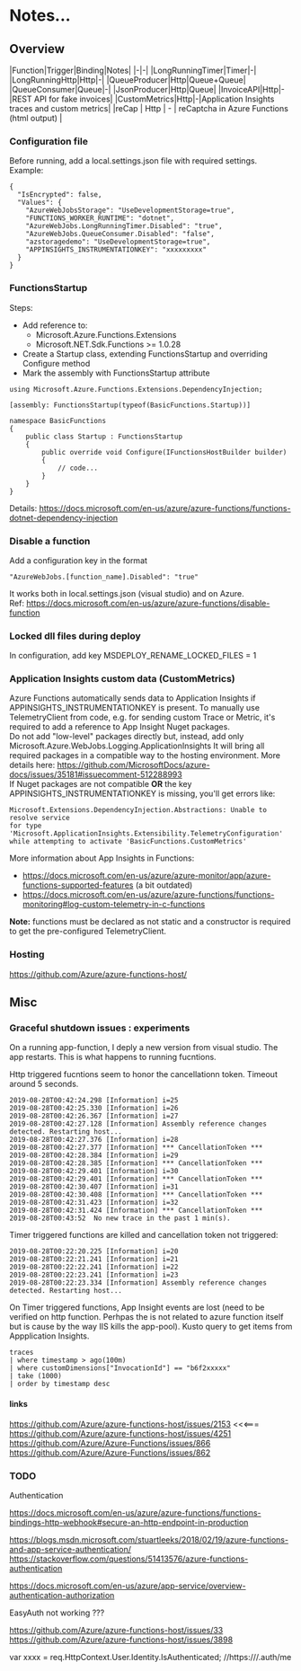 ﻿# Notes...

## Overview

|Function|Trigger|Binding|Notes|
|-|-|
|LongRunningTimer|Timer|-|
|LongRunningHttp|Http|-|
|QueueProducer|Http|Queue+Queue|
|QueueConsumer|Queue|-|
|JsonProducer|Http|Queue|
|InvoiceAPI|Http|-|REST API for fake invoices|
|CustomMetrics|Http|-|Application Insights traces and custom metrics|
|reCap | Http | - | reCaptcha in Azure Functions (html output) |

### Configuration file
Before running, add a local.settings.json file with required settings.  
Example:
```
{
  "IsEncrypted": false,
  "Values": {
    "AzureWebJobsStorage": "UseDevelopmentStorage=true",
    "FUNCTIONS_WORKER_RUNTIME": "dotnet",
    "AzureWebJobs.LongRunningTimer.Disabled": "true",
    "AzureWebJobs.QueueConsumer.Disabled": "false",
    "azstoragedemo": "UseDevelopmentStorage=true",
    "APPINSIGHTS_INSTRUMENTATIONKEY": "xxxxxxxxx"
  }
}
```

### FunctionsStartup 
Steps:
 - Add reference to:
   - Microsoft.Azure.Functions.Extensions
   - Microsoft.NET.Sdk.Functions  >= 1.0.28
 - Create a Startup class, extending FunctionsStartup and overriding Configure method
 - Mark the assembly with FunctionsStartup attribute

```
using Microsoft.Azure.Functions.Extensions.DependencyInjection;

[assembly: FunctionsStartup(typeof(BasicFunctions.Startup))]

namespace BasicFunctions
{
    public class Startup : FunctionsStartup
    {
        public override void Configure(IFunctionsHostBuilder builder)
        {
            // code...
        }
    }
}
```

Details: https://docs.microsoft.com/en-us/azure/azure-functions/functions-dotnet-dependency-injection


### Disable a function

Add a configuration key in the format
```
"AzureWebJobs.[function_name].Disabled": "true"
```
It works both in local.settings.json (visual studio) and on Azure.  
Ref: https://docs.microsoft.com/en-us/azure/azure-functions/disable-function

### Locked dll files during deploy
In configuration, add key MSDEPLOY_RENAME_LOCKED_FILES = 1

### Application Insights custom data (CustomMetrics)
Azure Functions automatically sends data to Application Insights if APPINSIGHTS_INSTRUMENTATIONKEY is present.
To manually use TelemetryClient from code, e.g. for sending custom Trace or Metric, it's required to add a reference to App Insight Nuget packages.  
Do not add "low-level" packages directly but, instead, add only Microsoft.Azure.WebJobs.Logging.ApplicationInsights It will bring all required packages in a compatible way to the hosting environment. More details here: https://github.com/MicrosoftDocs/azure-docs/issues/35181#issuecomment-512288993  
If Nuget packages are not compatible **OR** the key APPINSIGHTS_INSTRUMENTATIONKEY is missing, you'll get errors like:  
``` 
Microsoft.Extensions.DependencyInjection.Abstractions: Unable to resolve service  
for type 'Microsoft.ApplicationInsights.Extensibility.TelemetryConfiguration'   
while attempting to activate 'BasicFunctions.CustomMetrics'
``` 
More information about App Insights in Functions:
 - https://docs.microsoft.com/en-us/azure/azure-monitor/app/azure-functions-supported-features  (a bit outdated)  
 - https://docs.microsoft.com/en-us/azure/azure-functions/functions-monitoring#log-custom-telemetry-in-c-functions    
 
**Note:** functions must be declared as not static and a constructor is required to get the pre-configured TelemetryClient.

### Hosting
https://github.com/Azure/azure-functions-host/


## Misc

### Graceful shutdown issues : experiments

On a running app-function, I deply a new version from visual studio. The app restarts. This is what happens to running fucntions.

Http triggered fucntions seem to honor the cancellationn token. Timeout around 5 seconds.

```
2019-08-28T00:42:24.298 [Information] i=25
2019-08-28T00:42:25.330 [Information] i=26
2019-08-28T00:42:26.367 [Information] i=27
2019-08-28T00:42:27.128 [Information] Assembly reference changes detected. Restarting host...
2019-08-28T00:42:27.376 [Information] i=28
2019-08-28T00:42:27.377 [Information] *** CancellationToken ***
2019-08-28T00:42:28.384 [Information] i=29
2019-08-28T00:42:28.385 [Information] *** CancellationToken ***
2019-08-28T00:42:29.401 [Information] i=30
2019-08-28T00:42:29.401 [Information] *** CancellationToken ***
2019-08-28T00:42:30.407 [Information] i=31
2019-08-28T00:42:30.408 [Information] *** CancellationToken ***
2019-08-28T00:42:31.423 [Information] i=32
2019-08-28T00:42:31.424 [Information] *** CancellationToken ***
2019-08-28T00:43:52  No new trace in the past 1 min(s).
```

Timer triggered functions are killed and cancellation token not triggered:
```
2019-08-28T00:22:20.225 [Information] i=20
2019-08-28T00:22:21.241 [Information] i=21
2019-08-28T00:22:22.241 [Information] i=22
2019-08-28T00:22:23.241 [Information] i=23
2019-08-28T00:22:23.334 [Information] Assembly reference changes detected. Restarting host...
```

On Timer triggered functions, App Insight events are lost (need to be verified on http function. Perhpas the is not related to azure function itself but is cause by the way IIS kills the app-pool).
Kusto query to get items from Appplication Insights.

```
traces 
| where timestamp > ago(100m)
| where customDimensions["InvocationId"] == "b6f2xxxxx"
| take (1000)
| order by timestamp desc
```


#### links
https://github.com/Azure/azure-functions-host/issues/2153   <<<===  
https://github.com/Azure/azure-functions-host/issues/4251  
https://github.com/Azure/Azure-Functions/issues/866  
https://github.com/Azure/Azure-Functions/issues/862  


### TODO

Authentication  

https://docs.microsoft.com/en-us/azure/azure-functions/functions-bindings-http-webhook#secure-an-http-endpoint-in-production


https://blogs.msdn.microsoft.com/stuartleeks/2018/02/19/azure-functions-and-app-service-authentication/
https://stackoverflow.com/questions/51413576/azure-functions-authentication

https://docs.microsoft.com/en-us/azure/app-service/overview-authentication-authorization






EasyAuth not working ???

https://github.com/Azure/azure-functions-host/issues/33
https://github.com/Azure/azure-functions-host/issues/3898


   var xxxx = req.HttpContext.User.Identity.IsAuthenticated;
            //https://<my azure functions app url>/.auth/me


